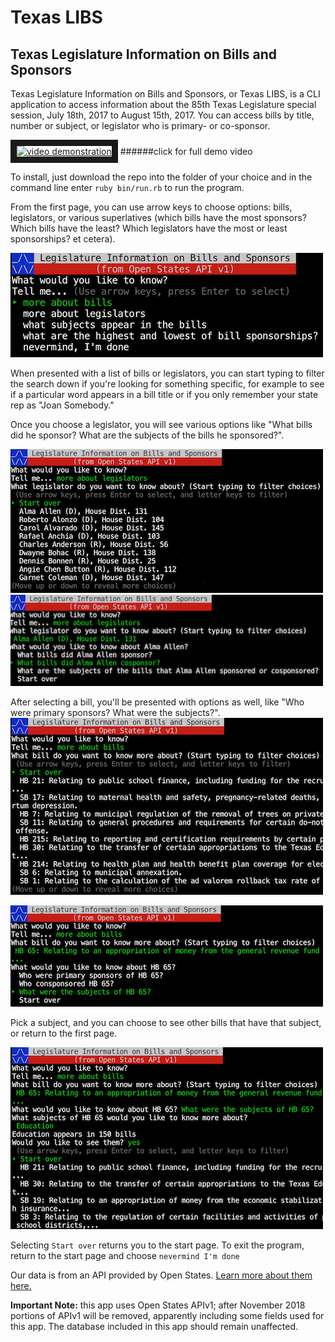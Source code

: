 # Texas LIBS
## Texas Legislature Information on Bills and Sponsors

Texas Legislature Information on Bills and Sponsors, or Texas LIBS, is a CLI application to access information about the 85th Texas Legislature special session, July 18th, 2017 to August 15th, 2017. You can access bills by title, number or subject, or legislator who is primary- or co-sponsor.

<a href="https://www.youtube.com/watch?v=kzLpHP4PDV8" target=_blank><img src="https://media.giphy.com/media/5t0xw5CIxGP2L4nPfG/giphy.gif" 
alt="video demonstration" width="500" border="10" /></a>
######click for full demo video

To install, just download the repo into the folder of your choice and in the command line enter ```ruby bin/run.rb``` to run the program.

From the first page, you can use arrow keys to choose options: bills, legislators, or various superlatives (which bills have the most sponsors? Which bills have the least? Which legislators have the most or least sponsorships? et cetera).

<img src="https://github.com/no-relation/Legislature_Information_on_Bills_and_Sponsors/blob/master/Screenshots/Welcome.png?raw=true" alt="intro menu" width="500" height="167">

When presented with a list of bills or legislators, you can start typing to filter the search down if you're looking for something specific, for example to see if a particular word appears in a bill title or if you only remember your state rep as "Joan Somebody."

Once you choose a legislator, you will see various options like "What bills did he sponsor? What are the subjects of the bills he sponsored?".

<img src="https://github.com/no-relation/Legislature_Information_on_Bills_and_Sponsors/blob/master/Screenshots/more%20about%20legislators.png?raw=true" alt="more about legislators" width="500" height="230">

<img src="https://github.com/no-relation/Legislature_Information_on_Bills_and_Sponsors/blob/master/Screenshots/legislators%20options.png?raw=true" alt="legislator options" width="500" height="146">

After selecting a bill, you'll be presented with options as well, like "Who were primary sponsors? What were the subjects?".
<img src="https://github.com/no-relation/Legislature_Information_on_Bills_and_Sponsors/blob/master/Screenshots/more%20about%20bills.png?raw=true" alt="more about bills" width="500" height="283">

<img src="https://github.com/no-relation/Legislature_Information_on_Bills_and_Sponsors/blob/master/Screenshots/bills%20options.png?raw=true" alt="bill options" width="500" height="162">

Pick a subject, and you can choose to see other bills that have that subject, or return to the first page.

<img src="https://github.com/no-relation/Legislature_Information_on_Bills_and_Sponsors/blob/master/Screenshots/rabbithole.png?raw=true" alt="rabbithole" width="500" height="291">

Selecting ```Start over``` returns you to the start page. 
To exit the program, return to the start page and choose ```nevermind I'm done```

Our data is from an API provided by Open States. [Learn more about them here.](https://openstates.org/ "Open States front page")

**Important Note:** this app uses Open States APIv1; after November 2018 portions of APIv1 will be removed, apparently including some fields used for this app. The database included in this app should remain unaffected.


<!---

openstates.org API, building database including legislators, bills, and votes (joining class)

Possible queries: what bills did this legislator vote for, who voted for this bill, what bills had 

Todo:
* write final README
* record demo video
* ~~seed database with API data~~
* build CLI interface
    * ~~User is prompted for what they want:~~
        * ~~"Bill with the most/least..."~~
        * ~~"Legislator with the most/least..."~~
        * breakdown of:
            * ~~legislator's bills~~
            * ~~whether they're the primary or cosponsor~~
            * ~~the subjects of those bills~~
        * breakdown of;
            * ~~bill's sponsors~~
            * ~~most partisan or bipartisan~~
            * ~~a bill's subjects~~
            * bill with the most subjects
            * ~~bills by subject~~
            * subject that appears in the most bills

* Hannah & Eddie : building out model methods
    * Legislator (Eddie)
        * ~~#bills~~
        * ~~#bills_primary (legislators who were primary sponsor)~~
        * ~~#bills_cosponsor~~
        * ~~.most_active~~
        * ~~.least_active~~
        * ~~.dems~~
        * ~~.reps~~
        * ~~#bill_subjects~~
        
    * Bill (Hannah)
        * ~~#sponsors~~
        * ~~#sponsors_primary~~
        * #sponsors_co (nah, forget it)
        * ~~.most_bipartisan (array of equal dem/rep sponsors)~~
        * ~~.most_dem (array of most dem)~~
        * ~~.most_rep (array of most rep)~~



* ~~Eddie: building out seeds file for importing data~~


Links:
* http://docs.openstates.org/en/latest/api/index.html
* METHOD = `metadata/tx?apikey=`, `?state=tx&apikey=` `bills`, 
* https://openstates.org/api/v1/METHOD/?apikey=45634606-b8ca-4b1a-a9a3-b06a908c47b5
* bills API: https://openstates.org/api/v1/bills/?state=tx&search_window=session&type=bill&apikey=45634606-b8ca-4b1a-a9a3-b06a908c47b5
* bill detail API: https://openstates.org/api/v1/bills/<BILL_ID>/?apikey=45634606-b8ca-4b1a-a9a3-b06a908c47b5
* legislators API: https://openstates.org/api/v1/legislators/?state=tx&apikey=45634606-b8ca-4b1a-a9a3-b06a908c47b5
* https://learn.co/tracks/web-development-immersive-2-0-module-one/project-mode/projects/module-one-final-project-guidelines
* [TTY:Prompt README](https://github.com/piotrmurach/tty-prompt#ttyprompt-)
* giffy gif https://flatiron-school.slack.com/files/UD5EL5LAF/FDK3DFTG9/image.png
-->
